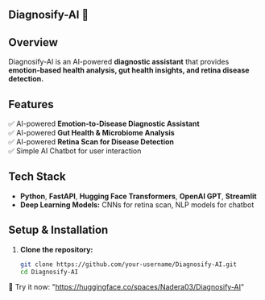 ## Diagnosify-AI 🚀  

## Overview  
Diagnosify-AI is an AI-powered **diagnostic assistant** that provides **emotion-based health analysis, gut health insights, and retina disease detection.**  

## Features  
✅ AI-powered **Emotion-to-Disease Diagnostic Assistant**  
✅ AI-powered **Gut Health & Microbiome Analysis**  
✅ AI-powered **Retina Scan for Disease Detection**  
✅ Simple AI Chatbot for user interaction  

## Tech Stack  
- **Python**, **FastAPI**, **Hugging Face Transformers**, **OpenAI GPT**, **Streamlit**  
- **Deep Learning Models:** CNNs for retina scan, NLP models for chatbot  

## Setup & Installation  
1. **Clone the repository:**  
   ```bash
   git clone https://github.com/your-username/Diagnosify-AI.git
   cd Diagnosify-AI
🔗 Try it now:  "https://huggingface.co/spaces/Nadera03/Diagnosify-AI"
